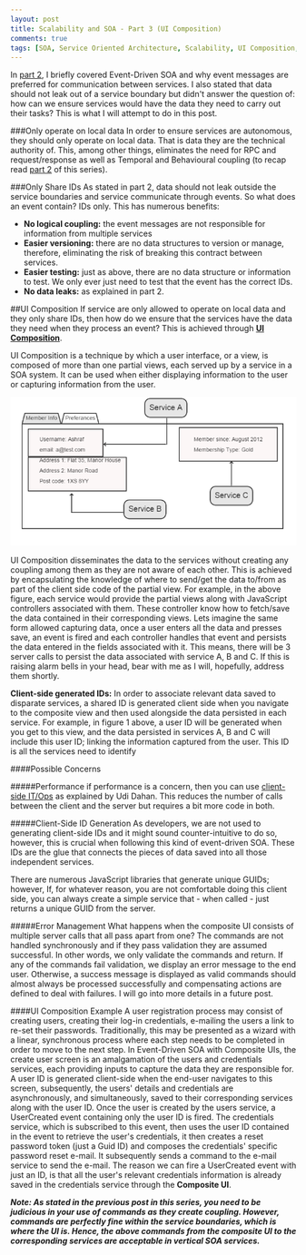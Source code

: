 ```yaml
---
layout: post
title: Scalability and SOA - Part 3 (UI Composition)
comments: true
tags: [SOA, Service Oriented Architecture, Scalability, UI Composition, Coupling]
---
```


In [part 2](http://www.ashrafmageed.com/Scalability2), I briefly covered Event-Driven SOA and why event messages are preferred for communication between services. I also stated that data should not leak out of a service boundary but didn't answer the question of: how can we ensure services would have the data they need to carry out their tasks? This is what I will attempt to do in this post.

###Only operate on local data
In order to ensure services are autonomous, they should only operate on local data. That is data they are the technical authority of. This, among other things, eliminates the need for RPC and request/response as well as Temporal and Behavioural coupling (to recap read [part 2](http://www.ashrafmageed.com/Scalability2) of this series). 

###Only Share IDs
As stated in part 2, data should not leak outside the service boundaries and service communicate through events. So what does an event contain? IDs only. This has numerous benefits:

- **No logical coupling:** the event messages are not responsible for information from multiple services
- **Easier versioning:** there are no data structures to version or manage, therefore, eliminating the risk of breaking this contract between services.
- **Easier testing:** just as above, there are no data structure or information to test. We only ever just need to test that the event has the correct IDs.
- **No data leaks:** as explained in part 2.

##UI Composition
If service are only allowed to operate on local data and they only share IDs, then how do we ensure that the services have the data they need when they process an event? This is achieved through [**UI Composition**](http://www.udidahan.com/2012/06/23/ui-composition-techniques-for-correct-service-boundaries/).

UI Composition is a technique by which a user interface, or a view, is composed of more than one partial views, each served up by a service in a SOA system. It can be used when either displaying information to the user or capturing information from the user.

![Composite UI: Displaying Information](../images/CompositeUI.png "Composite UI: Displaying Information")

UI Composition disseminates the data to the services without creating any coupling among them as they are not aware of each other. This is achieved by encapsulating the knowledge of where to send/get the data to/from as part of the client side code of the partial view. For example, in the above figure, each service would provide the partial views along with JavaScript controllers associated with them. These controller know how to fetch/save the data contained in their corresponding views. Lets imagine the same form allowed capturing data, once a user enters all the data and presses save, an event is fired and each controller handles that event and persists the data entered in the fields associated with it. This means, there will be 3 server calls to persist the data associated with service A, B and C. If this is raising alarm bells in your head, bear with me as I will, hopefully, address them shortly.

**Client-side generated IDs:** In order to associate relevant data saved to disparate services, a shared ID is generated client side when you navigate to the composite view and then used alongside the data persisted in each service. For example, in figure 1 above, a user ID will be generated when you get to this view, and the data persisted in services A, B and C will include this user ID; linking the information captured from the user. This ID is all the services need to identify

####Possible Concerns

#####Performance
if performance is a concern, then you can use [client-side IT/Ops](http://www.udidahan.com/2014/07/30/service-oriented-composition-with-video/) as explained by Udi Dahan. This reduces the number of calls between the client and the server but requires a bit more code in both.

#####Client-Side ID Generation
As developers, we are not used to generating client-side IDs and it might sound counter-intuitive to do so, however, this is crucial when following this kind of event-driven SOA. These IDs are the glue that connects the pieces of data saved into all those independent services. 

There are numerous JavaScript libraries that generate unique GUIDs; however, If, for whatever reason, you are not comfortable doing this client side, you can always create a simple service that - when called - just returns a unique GUID from the server.

#####Error Management
What happens when the composite UI consists of multiple server calls that all pass apart from one? The commands are not handled synchronously and if they pass validation they are assumed successful. In other words, we only validate the commands and return. If any of the commands fail validation, we display an error message to the end user. Otherwise, a success message is displayed as valid commands should almost always be processed successfully and compensating actions are defined to deal with failures. I will go into more details in a future post.

####UI Composition Example
A user registration process may consist of creating users, creating their log-in credentials, e-mailing the users a link to re-set their passwords. Traditionally, this may be presented as a wizard with a linear, synchronous process where each step needs to be completed in order to move to the next step. In Event-Driven SOA with Composite UIs, the create user screen is an amalgamation of the users and credentials services, each providing inputs to capture the data they are responsible for. A user ID is generated client-side when the end-user navigates to this screen, subsequently, the users' details and credentials are  asynchronously, and simultaneously, saved to their corresponding services along with the user ID. Once the user is created by the users service, a UserCreated event containing only the user ID  is fired. The credentials service, which is subscribed to this event, then uses the user ID contained in the event to retrieve the user's credentials, it then creates a reset password token (just a Guid ID) and composes the credentials' specific password reset e-mail. It subsequently sends a command to the e-mail service to send the e-mail. The reason we can fire a UserCreated event with just an ID, is that all the user's relevant credentials information is already saved in the credentials service through the **Composite UI**.

***Note: As stated in the previous post in this series, you need to be judicious in your use of commands as they create coupling. However, commands are perfectly fine within the service boundaries, which is where the UI is. Hence, the above commands from the composite UI to the corresponding services are acceptable in vertical SOA services.***


